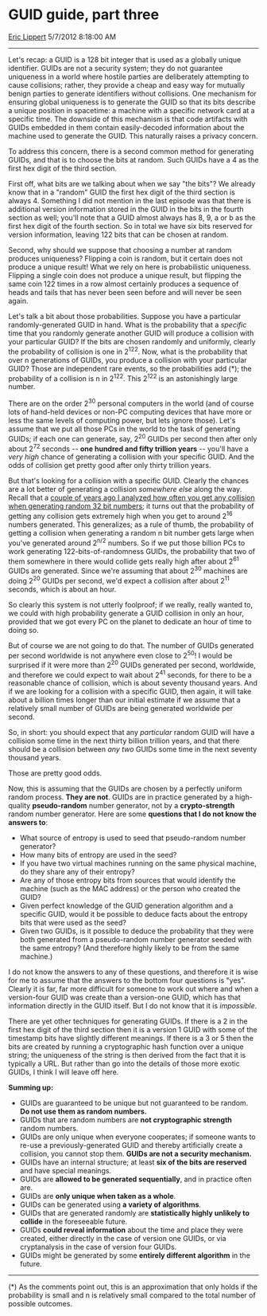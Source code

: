 <div id="page">

# GUID guide, part three

[Eric Lippert](https://social.msdn.microsoft.com/profile/Eric%20Lippert) 5/7/2012 8:18:00 AM

-----

<div id="content">

<div class="mine">

Let's recap: a GUID is a 128 bit integer that is used as a globally unique identifier. GUIDs are not a security system; they do not guarantee uniqueness in a world where hostile parties are deliberately attempting to cause collisions; rather, they provide a cheap and easy way for mutually benign parties to generate identifiers without collisions. One mechanism for ensuring global uniqueness is to generate the GUID so that its bits describe a unique position in spacetime: a machine with a specific network card at a specific time. The downside of this mechanism is that code artifacts with GUIDs embedded in them contain easily-decoded information about the machine used to generate the GUID. This naturally raises a privacy concern.

To address this concern, there is a second common method for generating GUIDs, and that is to choose the bits at random. Such GUIDs have a 4 as the first hex digit of the third section.

First off, what bits are we talking about when we say "the bits"? We already know that in a "random" GUID the first hex digit of the third section is always 4. Something I did not mention in the last episode was that there is additional version information stored in the GUID in the bits in the fourth section as well; you'll note that a GUID almost always has 8, 9, a or b as the first hex digit of the fourth section. So in total we have six bits reserved for version information, leaving 122 bits that can be chosen at random.

Second, why should we suppose that choosing a number at random produces uniqueness? Flipping a coin is random, but it certain does not produce a unique result\! What we rely on here is probabilistic uniqueness. Flipping a single coin does not produce a unique result, but flipping the same coin 122 times in a row almost certainly produces a sequence of heads and tails that has never been seen before and will never be seen again.

Let's talk a bit about those probabilities. Suppose you have a particular randomly-generated GUID in hand. What is the probability that a *specific* time that you randomly generate another GUID will produce a collision with your particular GUID? If the bits are chosen randomly and uniformly, clearly the probability of collision is one in 2<sup>122</sup>. Now, what is the probability that over n generations of GUIDs, you produce a collision with your particular GUID? Those are independent rare events, so the probabilities add (\*); the probability of a collision is n in 2<sup>122</sup>. This 2<sup>122</sup> is an astonishingly large number.

There are on the order 2<sup>30</sup> personal computers in the world (and of course lots of hand-held devices or non-PC computing devices that have more or less the same levels of computing power, but lets ignore those). Let's assume that we put all those PCs in the world to the task of generating GUIDs; if each one can generate, say, 2<sup>20</sup> GUIDs per second then after only about 2<sup>72</sup> seconds -- **one hundred and fifty trillion years** -- you'll have a *very high* chance of generating a collision with your specific GUID. And the odds of collision get pretty good after only thirty trillion years.

But that's looking for a collision with a specific GUID. Clearly the chances are a lot better of generating a collision *somewhere else* along the way. Recall that a [couple of years ago I analyzed how often you get any collision when generating random 32 bit numbers](http://blogs.msdn.com/b/ericlippert/archive/2010/03/22/socks-birthdays-and-hash-collisions.aspx); it turns out that the probability of getting any collision gets extremely high when you get to around 2<sup>16</sup> numbers generated. This generalizes; as a rule of thumb, the probability of getting a collision when generating a random n bit number gets large when you've generated around 2<sup>n/2</sup> numbers. So if we put those billion PCs to work generating 122-bits-of-randomness GUIDs, the probability that two of them somewhere in there would collide gets really high after about 2<sup>61</sup> GUIDs are generated. Since we're assuming that about 2<sup>30</sup> machines are doing 2<sup>20</sup> GUIDs per second, we'd expect a collision after about 2<sup>11</sup> seconds, which is about an hour.

So clearly this system is not utterly foolproof; if we really, really wanted to, we could with high probability generate a GUID collision in only an hour, provided that we got every PC on the planet to dedicate an hour of time to doing so.

But of course we are not going to do that. The number of GUIDs generated per second worldwide is not anywhere even close to 2<sup>50</sup>\! I would be surprised if it were more than 2<sup>20</sup> GUIDs generated per second, worldwide, and therefore we could expect to wait about 2<sup>41</sup> seconds, for there to be a reasonable chance of collision, which is about seventy thousand years. And if we are looking for a collision with a specific GUID, then again, it will take about a billion times longer than our initial estimate if we assume that a relatively small number of GUIDs are being generated worldwide per second.

So, in short: you should expect that any *particular* random GUID will have a collision some time in the next thirty billion trillion years, and that there should be a collision between *any two* GUIDs some time in the next seventy thousand years.

Those are pretty good odds.

Now, this is assuming that the GUIDs are chosen by a perfectly uniform random process. **They are not**. GUIDs are in practice generated by a high-quality **pseudo-random** number generator, not by a **crypto-strength** random number generator. Here are some **questions that I do not know the answers to**:

  - What source of entropy is used to seed that pseudo-random number generator?
  - How many bits of entropy are used in the seed?
  - If you have two virtual machines running on the same physical machine, do they share any of their entropy?
  - Are any of those entropy bits from sources that would identify the machine (such as the MAC address) or the person who created the GUID?
  - Given perfect knowledge of the GUID generation algorithm and a specific GUID, would it be possible to deduce facts about the entropy bits that were used as the seed?
  - Given two GUIDs, is it possible to deduce the probability that they were both generated from a pseudo-random number generator seeded with the same entropy? (And therefore highly likely to be from the same machine.)

I do not know the answers to any of these questions, and therefore it is wise for me to assume that the answers to the bottom four questions is "yes". Clearly it is far, far more difficult for someone to work out where and when a version-four GUID was create than a version-one GUID, which has that information directly in the GUID itself. But I do not know that it is *impossible*.

There are yet other techniques for generating GUIDs. If there is a 2 in the first hex digit of the third section then it is a version 1 GUID with some of the timestamp bits have slightly different meanings. If there is a 3 or 5 then the bits are created by running a cryptographic hash function over a unique string; the uniqueness of the string is then derived from the fact that it is typically a URL. But rather than go into the details of those more exotic GUIDs, I think I will leave off here.

**Summing up:**

  - GUIDs are guaranteed to be unique but not guaranteed to be random. **Do not use them as random numbers.**
  - GUIDs that are random numbers are **not cryptographic strength** random numbers.
  - GUIDs are only unique when everyone cooperates; if someone wants to re-use a previously-generated GUID and thereby artificially create a collision, you cannot stop them. **GUIDs are not a security mechanism.**
  - GUIDs have an internal structure; at least **six of the bits are reserved** and have special meanings.
  - GUIDs are **allowed to be generated sequentially**, and in practice often are.
  - GUIDs are **only unique when taken as a whole**.
  - GUIDs can be generated using **a variety of algorithms**.
  - GUIDs that are generated randomly are **statistically highly unlikely to collide** in the foreseeable future.
  - GUIDs **could reveal information** about the time and place they were created, either directly in the case of version one GUIDs, or via cryptanalysis in the case of version four GUIDs.
  - GUIDs might be generated by some **entirely different algorithm** in the future.

-----

(\*) As the comments point out, this is an approximation that only holds if the probability is small and n is relatively small compared to the total number of possible outcomes.

</div>

</div>

</div>

